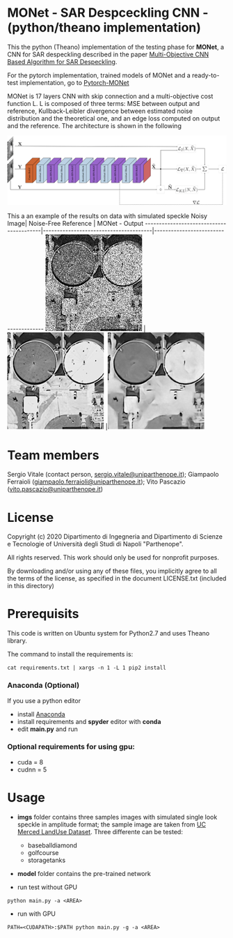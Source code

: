 # MONet - SAR Despceckling CNN - (python/theano implementation)

This the python (Theano) implementation of the testing phase for **MONet**, a CNN for SAR despeckling described in the paper
[Multi-Objective CNN Based Algorithm for SAR
Despeckling](https://ieeexplore.ieee.org/document/9261137).

For the pytorch implementation, trained models of MONet and a ready-to-test implementation, go to [Pytorch-MONet](https://github.com/impress-parthenope/MONet--Analysis-on-the-Building-of-Training-Datatset-for-Deep-Learning-SAR-Despeckling/)

MONet is 17 layers CNN with skip connection and a multi-objective cost function L. L is composed of three terms: MSE between output and reference, Kullback-Leibler divergence between estimated noise distribution and the theoretical one, and an edge loss computed on output and the reference. The architecture is shown in the following

![net](/samples/net-1.png)

This a an example of the results on data with simulated speckle
 Noisy Image| Noise-Free Reference | MONet - Output 
-----------------------------------------|---------------------------------------|--------------------------------------
![img1](/samples/storagetanks_noisy.png) |![img2](/samples/storagetanks_ref.png) |![img3](/samples/storagetanks_out.png)

# Team members
 Sergio Vitale    (contact person, sergio.vitale@uniparthenope.it);
 Giampaolo Ferraioli (giampaolo.ferraioli@uniparthenope.it);
 Vito Pascazio (vito.pascazio@uniparthenope.it)
 
# License
Copyright (c) 2020 Dipartimento di Ingegneria and Dipartimento di Scienze e Tecnologie of Università degli Studi di Napoli "Parthenope".

All rights reserved. This work should only be used for nonprofit purposes.

By downloading and/or using any of these files, you implicitly agree to all the
terms of the license, as specified in the document LICENSE.txt
(included in this directory)

# Prerequisits
This code is written on Ubuntu system for Python2.7 and uses Theano library.

The command to install the requirements is: 

```
cat requirements.txt | xargs -n 1 -L 1 pip2 install
```

### Anaconda (Optional)
If you use a python editor
* install [Anaconda](https://repo.anaconda.com/archive/)
* install requirements and **spyder** editor with **conda**
* edit **main.py** and run

### Optional requirements for using gpu:
* cuda = 8 
* cudnn = 5


# Usage 
* **imgs** folder contains three samples images with simulated single look speckle in amplitude format;
the sample image are taken from [UC Merced LandUse Dataset](http://weegee.vision.ucmerced.edu/datasets/landuse.html).
Three differente <AREA> can be tested:
     * baseballdiamond
     * golfcourse
     * storagetanks

* **model** folder contains the pre-trained network
* run test without GPU
```
python main.py -a <AREA>
```
* run with GPU
```
PATH=<CUDAPATH>:$PATH python main.py -g -a <AREA>
```
